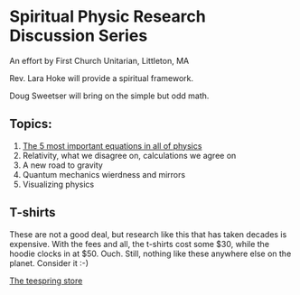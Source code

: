 # Spiritual Physic Research Discussion Series

An effort by First Church Unitarian, Littleton, MA

Rev. Lara Hoke will provide a spiritual framework.

Doug Sweetser will bring on the simple but odd math.

## Topics:

1. [The 5 most important equations in all of physics](Slides/2021-01__SPR__5_eqs.pdf)
1. Relativity, what we disagree on, calculations we agree on
1. A new road to gravity
1. Quantum mechanics wierdness and mirrors
1. Visualizing physics

## T-shirts

These are not a good deal, but research like this that has taken
decades is expensive. With the fees and all, the t-shirts cost
some $30, while the hoodie clocks in at $50. Ouch. Still, nothing
like these anywhere else on the planet. Consider it :-)

[The teespring store](https://teespring.com/stores/visualphysics)


